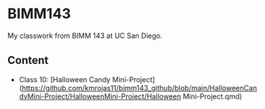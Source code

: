 # BIMM143

My classwork from BIMM 143 at UC San Diego.

## Content
- Class 10: [Halloween Candy Mini-Project](https://github.com/kmrojas11/bimm143_github/blob/main/HalloweenCandyMini-Project/HalloweenMini-Project/Halloween Mini-Project.qmd)
